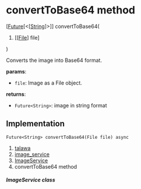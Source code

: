 
<div>

# convertToBase64 method

</div>


[[Future](https://api.flutter.dev/flutter/dart-core/Future-class.html)[\<[[String](https://api.flutter.dev/flutter/dart-core/String-class.html)]\>]]
convertToBase64(

1.  [[[File](https://api.flutter.dev/flutter/dart-io/File-class.md)]
    file]

)



Converts the image into Base64 format.

**params**:

-   `file`: Image as a File object.

**returns**:

-   `Future<String>`: image in string format



## Implementation

``` language-dart
Future<String> convertToBase64(File file) async 
```







1.  [talawa](../../index.md)
2.  [image_service](../../services_image_service/)
3.  [ImageService](../../services_image_service/ImageService-class.md)
4.  convertToBase64 method

##### ImageService class








